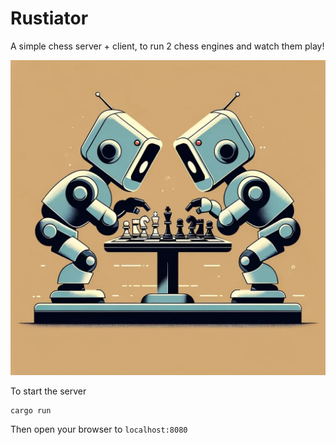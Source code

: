 # Rustiator

A simple chess server + client, to run 2 chess engines and watch them play!

![Chess Bot Battle](readme_assets/chess_battle.jpg)

To start the server
```
cargo run
```

Then open your browser to `localhost:8080`